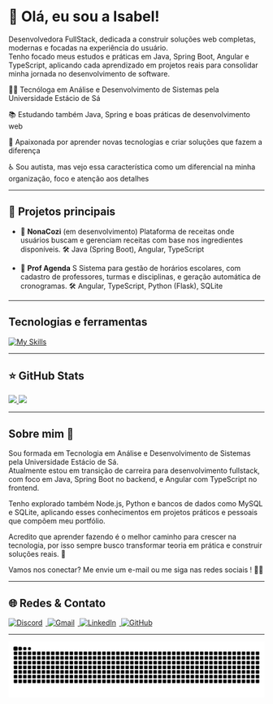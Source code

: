 # 💜 Olá, eu sou a Isabel!

<p align="left">
 Desenvolvedora FullStack, dedicada a construir soluções web completas, modernas e focadas na experiência do usuário.<br>
 Tenho focado meus estudos e práticas em Java, Spring Boot, Angular e TypeScript, aplicando cada aprendizado em projetos reais para consolidar minha jornada no desenvolvimento de software.<br>
</p>

👩‍💻 Tecnóloga em Análise e Desenvolvimento de Sistemas pela Universidade Estácio de Sá

📚 Estudando também Java, Spring e boas práticas de desenvolvimento web

🌱 Apaixonada por aprender novas tecnologias e criar soluções que fazem a diferença

♿️ Sou autista, mas vejo essa característica como um diferencial na minha organização, foco e atenção aos detalhes


---

## 🚀 Projetos principais

- 🍝 **NonaCozi** (em desenvolvimento)
Plataforma de receitas onde usuários buscam e gerenciam receitas com base nos ingredientes disponíveis.
🛠 Java (Spring Boot), Angular, TypeScript

- 📖 **Prof Agenda** S
Sistema para gestão de horários escolares, com cadastro de professores, turmas e disciplinas, e geração automática de cronogramas.
🛠 Angular, TypeScript, Python (Flask), SQLite


---


## Tecnologias e ferramentas

[![My Skills](https://skillicons.dev/icons?i=java,spring,angular,typescript,html,css,figma,vscode,git,github)](https://skillicons.dev)

---

## ⭐ GitHub Stats
<a href="https://github.com/isagps">
  <img height="180em" src="https://github-readme-stats.vercel.app/api?username=isagps&show_icons=true&theme=radical&include_all_commits=true&count_private=true"/>
  <img height="180em" src="https://github-readme-stats.vercel.app/api/top-langs/?username=isagps&layout=compact&langs_count=6&theme=radical"/>
</a>

---

## Sobre mim 🧠

<p>Sou formada em Tecnologia em Análise e Desenvolvimento de Sistemas pela Universidade Estácio de Sá.<br>
Atualmente estou em transição de carreira para desenvolvimento fullstack, com foco em Java, Spring Boot no backend, e Angular com TypeScript no frontend.</p>

<p>Tenho explorado também Node.js, Python e bancos de dados como MySQL e SQLite, aplicando esses conhecimentos em projetos práticos e pessoais que compõem meu portfólio.</p>

<p>Acredito que aprender fazendo é o melhor caminho para crescer na tecnologia, por isso sempre busco transformar teoria em prática e construir soluções reais. 🚀</p>

Vamos nos conectar? Me envie um e-mail ou me siga nas redes sociais ! 💌✨



---

## 🌐 Redes & Contato

<p>
  <a href="https://discordapp.com/users/isaclisa" target="_blank" rel="noopener noreferrer">
    <img src="https://skillicons.dev/icons?i=discord" alt="Discord" height="35" style="margin-right: 6px;"/>
  </a>
  <a href="mailto:isabelgomesprado@gmail.com">
    <img src="https://skillicons.dev/icons?i=gmail" alt="Gmail" height="35" style="margin-right: 6px;"/>
  </a>
  <a href="https://www.linkedin.com/in/isabelgomesprado/" target="_blank" rel="noopener noreferrer">
    <img src="https://skillicons.dev/icons?i=linkedin" alt="LinkedIn" height="35" style="margin-right: 6px;"/>
  </a>
  <a href="https://github.com/isagps" target="_blank" rel="noopener noreferrer">
    <img src="https://skillicons.dev/icons?i=github" alt="GitHub" height="35"/>
  </a>
</p>

---

<div align="center">
  <img src="https://raw.githubusercontent.com/isagps/isagps/output/snake.svg" alt="Snake animation" />
</div>

